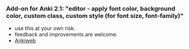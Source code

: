### Add-on for Anki 2.1: "editor - apply font color, background color, custom class, custom style (for font size, font-family)"

- use this at your own risk.
- feedback and improvements are welcome.
- [Ankiweb](https://ankiweb.net/shared/info/1899278645)
